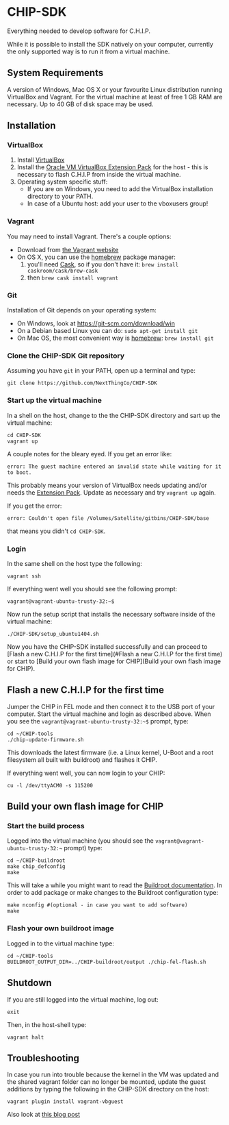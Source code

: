 # CHIP-SDK
Everything needed to develop software for C.H.I.P.

While it is possible to install the SDK natively on your computer, currently the only supported way is to run it from a virtual machine.

## System Requirements
A version of Windows, Mac OS X or your favourite Linux distribution running VirtualBox and Vagrant.
For the virtual machine at least of free 1 GB RAM are necessary.
Up to 40 GB of disk space may be used.

## Installation

### VirtualBox
1. Install [VirtualBox](https://www.virtualbox.org/wiki/Downloads)
2. Install the [Oracle VM VirtualBox Extension Pack](https://www.virtualbox.org/wiki/Downloads) for the host - this is necessary to flash C.H.I.P from inside the virtual machine.
3. Operating system specific stuff:
   - If you are on Windows, you need to add the VirtualBox installation directory to your PATH.
   - In case of a Ubuntu host: add your user to the vboxusers group!

### Vagrant
You may need to install Vagrant. There's a couple options: 

* Download from [the Vagrant website](https://www.vagrantup.com/downloads.html)
* On OS X, you can use the [homebrew](http://brew.sh) package manager: 
    1. you'll need [Cask](http://caskroom.io), so if you don't have it: `brew install caskroom/cask/brew-cask`
    2. then `brew cask install vagrant`

### Git
Installation of Git depends on your operating system:
* On Windows, look at https://git-scm.com/download/win
* On a Debian based Linux you can do: `sudo apt-get install git`
* On Mac OS, the most convenient way is [homebrew](http://brew.sh): `brew install git`

### Clone the CHIP-SDK Git repository
Assuming you have `git` in your PATH, open up a terminal and type:

    git clone https://github.com/NextThingCo/CHIP-SDK

### Start up the virtual machine

In a shell on the host, change to the the CHIP-SDK directory and sart up the virtual machine:

    cd CHIP-SDK
    vagrant up

A couple notes for the bleary eyed. If you get an error like:

    error: The guest machine entered an invalid state while waiting for it to boot.

This probably means your version of VirtualBox needs updating and/or needs the [Extension Pack](https://www.virtualbox.org/wiki/Downloads). Update as necessary and try `vagrant up` again.

If you get the error:

    error: Couldn't open file /Volumes/Satellite/gitbins/CHIP-SDK/base
    
that means you didn't `cd CHIP-SDK`.

### Login

In  the same shell on the host type the following:

    vagrant ssh

If everything went well you should see the following prompt:

    vagrant@vagrant-ubuntu-trusty-32:~$

Now run the setup script that installs the necessary software inside of the virtual machine:

    ./CHIP-SDK/setup_ubuntu1404.sh
 
Now you have the CHIP-SDK installed successfully and can proceed to [Flash a new C.H.I.P for the first time](#Flash a new C.H.I.P for the first time) or start to [Build your own flash image for CHIP](Build your own flash image for CHIP).

## Flash a new C.H.I.P for the first time

Jumper the CHIP in FEL mode and then connect it to the USB port of your computer.
Start the virtual machine and login as described above.
When you see the `vagrant@vagrant-ubuntu-trusty-32:~$` prompt, type:

    cd ~/CHIP-tools
    ./chip-update-firmware.sh

This downloads the latest firmware (i.e. a Linux kernel, U-Boot and a root filesystem all built with buildroot) and flashes it CHIP.

If everything went well, you can now login to your CHIP:

    cu -l /dev/ttyACM0 -s 115200

## Build your own flash image for CHIP

### Start the build process

Logged into the virtual machine (you should see the `vagrant@vagrant-ubuntu-trusty-32:~` prompt) type:

    cd ~/CHIP-buildroot
    make chip_defconfig
    make
    
This will take a while you might want to read the [Buildroot documentation](http://buildroot.uclibc.org/docs.html).
In order to add package or make changes to the Buildroot configuration type:

    make nconfig #(optional - in case you want to add software)
    make

### Flash your own buildroot image

Logged in to the virtual machine type:

    cd ~/CHIP-tools
    BUILDROOT_OUTPUT_DIR=../CHIP-buildroot/output ./chip-fel-flash.sh

## Shutdown

If you are still logged into the virtual machine, log out:

    exit
    
Then, in the host-shell type:

    vagrant halt

## Troubleshooting
In case you run into trouble because the kernel in the VM was updated and the shared vagrant folder can no longer be mounted, update the guest additions by typing the following in the CHIP-SDK directory on the host:

    vagrant plugin install vagrant-vbguest

Also look at [this blog post](http://kvz.io/blog/2013/01/16/vagrant-tip-keep-virtualbox-guest-additions-in-sync/)


